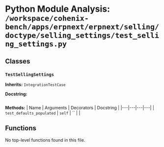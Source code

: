 # Python Module Analysis: `/workspace/cohenix-bench/apps/erpnext/erpnext/selling/doctype/selling_settings/test_selling_settings.py`

## Classes

### `TestSellingSettings`
**Inherits:** `IntegrationTestCase`


**Docstring:**
```

```

**Methods:**
| Name | Arguments | Decorators | Docstring |
|---|---|---|---|
| `test_defaults_populated` | `self` | `` |  |





## Functions

No top-level functions found in this file.
